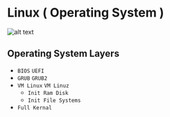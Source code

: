 # Linux ( Operating System )

![alt text](https://cdn.wallpapersafari.com/58/27/Bytxi1.jpg)

## Operating System Layers

- `BIOS` `UEFI`
- `GRUB` `GRUB2`
- `VM Linux` `VM Linuz`
    - `Init Ram Disk`
    - `Init File Systems`
- `Full Kernal`